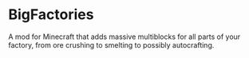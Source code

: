 BigFactories
============

A mod for Minecraft that adds massive multiblocks for all parts of your factory, from ore crushing to smelting to possibly autocrafting.

